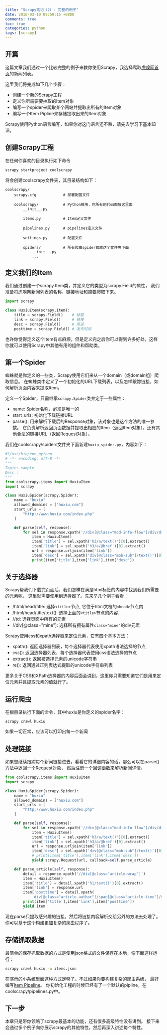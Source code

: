 ```yaml
---
title: "Scrapy笔记（2）- 完整的例子"
date: 2016-03-10 09:59:15 +0800
comments: true
toc: true
categories: python
tags: [scrapy]
---
```


## 开篇

这篇文章我们通过一个比较完整的例子来教你使用Scrapy，我选择爬取[虎嗅网首页](http://www.huxiu.com/)的新闻列表。

这里我们将完成如下几个步骤：

* 创建一个新的Scrapy工程
* 定义你所需要要抽取的Item对象
* 编写一个spider来爬取某个网站并提取出所有的Item对象
* 编写一个Item Pipline来存储提取出来的Item对象

Scrapy使用Python语言编写，如果你对这门语言还不熟，请先去学习下基本知识。<!--more-->

## 创建Scrapy工程

在任何你喜欢的目录执行如下命令
``` bash
scrapy startproject coolscrapy
```
将会创建coolscrapy文件夹，其目录结构如下：
```
coolscrapy/
    scrapy.cfg            # 部署配置文件

    coolscrapy/           # Python模块，你所有的代码都放这里面
        __init__.py

        items.py          # Item定义文件

        pipelines.py      # pipelines定义文件

        settings.py       # 配置文件

        spiders/          # 所有爬虫spider都放这个文件夹下面
            __init__.py
            ...
```

## 定义我们的Item
我们通过创建一个scrapy.Item类，并定义它的类型为scrapy.Field的属性，
我们准备将虎嗅网新闻列表的名称、链接地址和摘要爬取下来。

``` python
import scrapy

class HuxiuItem(scrapy.Item):
    title = scrapy.Field()    # 标题
    link = scrapy.Field()     # 链接
    desc = scrapy.Field()     # 简述
    posttime = scrapy.Field() # 发布时间
```

也许你觉得定义这个Item有点麻烦，但是定义完之后你可以得到许多好处，这样你就可以使用Scrapy中其他有用的组件和帮助类。

## 第一个Spider
蜘蛛就是你定义的一些类，Scrapy使用它们来从一个domain（或domain组）爬取信息。
在蜘蛛类中定义了一个初始化的URL下载列表，以及怎样跟踪链接，如何解析页面内容来提取Item。

定义一个Spider，只需继承`scrapy.Spider`类并定于一些属性：

* name: Spider名称，必须是唯一的
* start_urls: 初始化下载链接URL
* parse(): 用来解析下载后的Response对象，该对象也是这个方法的唯一参数。
它负责解析返回页面数据并提取出相应的Item（返回Item对象），还有其他合法的链接URL（返回Request对象）。

我们在coolscrapy/spiders文件夹下面新建`huxiu_spider.py`，内容如下：
``` python huxiu_spider.py
#!/usr/bin/env python
# -*- encoding: utf-8 -*-
"""
Topic: sample
Desc :
"""
from coolscrapy.items import HuxiuItem
import scrapy

class HuxiuSpider(scrapy.Spider):
    name = "huxiu"
    allowed_domains = ["huxiu.com"]
    start_urls = [
        "http://www.huxiu.com/index.php"
    ]

    def parse(self, response):
        for sel in response.xpath('//div[@class="mod-info-flow"]/div/div[@class="mob-ctt"]'):
            item = HuxiuItem()
            item['title'] = sel.xpath('h3/a/text()')[0].extract()
            item['link'] = sel.xpath('h3/a/@href')[0].extract()
            url = response.urljoin(item['link'])
            item['desc'] = sel.xpath('div[@class="mob-sub"]/text()')[0].extract()
            print(item['title'],item['link'],item['desc'])
```

## 关于选择器
Scrapy帮我们下载完页面后，我们怎样在满是html标签的内容中找到我们所需要的元素呢，
这里就需要使用到选择器了。先来举几个例子看看：

* /html/head/title: 选择`<title>`节点, 它位于html文档的`<head>`节点内
* /html/head/title/text(): 选择上面的`<title>`节点的内容.
* //td: 选择页面中所有的<td>元素
* //div[@class="mine"]: 选择所有拥有属性`class="mine"`的div元素

Scrapy使用css和xpath选择器来定位元素，它有四个基本方法：

* xpath(): 返回选择器列表，每个选择器代表使用xpath语法选择的节点
* css(): 返回选择器列表，每个选择器代表使用css语法选择的节点
* extract(): 返回被选择元素的unicode字符串
* re(): 返回通过正则表达式提取的unicode字符串列表

更多关于CSS和XPath选择器的内容后面会讲到，这里你只需要知道它们是用来定位元素并且提取元素的值就行了。

## 运行爬虫
在根目录执行下面的命令，其中huxiu是你定义的spider名字：
```
scrapy crawl huxiu
```
如果一切正常，应该可以打印出每一个新闻

## 处理链接
如果想继续跟踪每个新闻链接进去，看看它的详细内容的话，那么可以在parse()方法中返回一个Request对象，
然后注册一个回调函数来解析新闻详情。

``` python
from coolscrapy.items import HuxiuItem
import scrapy

class HuxiuSpider(scrapy.Spider):
    name = "huxiu"
    allowed_domains = ["huxiu.com"]
    start_urls = [
        "http://www.huxiu.com/index.php"
    ]

    def parse(self, response):
        for sel in response.xpath('//div[@class="mod-info-flow"]/div/div[@class="mob-ctt"]'):
            item = HuxiuItem()
            item['title'] = sel.xpath('h3/a/text()')[0].extract()
            item['link'] = sel.xpath('h3/a/@href')[0].extract()
            url = response.urljoin(item['link'])
            item['desc'] = sel.xpath('div[@class="mob-sub"]/text()')[0].extract()
            # print(item['title'],item['link'],item['desc'])
            yield scrapy.Request(url, callback=self.parse_article)

    def parse_article(self, response):
        detail = response.xpath('//div[@class="article-wrap"]')
        item = HuxiuItem()
        item['title'] = detail.xpath('h1/text()')[0].extract()
        item['link'] = response.url
        item['posttime'] = detail.xpath(
            'div[@class="article-author"]/span[@class="article-time"]/text()')[0].extract()
        print(item['title'],item['link'],item['posttime'])
        yield item
```
现在parse只提取感兴趣的链接，然后将链接内容解析交给另外的方法去处理了。
你可以基于这个构建更加复杂的爬虫程序了。

## 存储抓取数据
最简单的保存抓取数据的方式是使用json格式的文件保存在本地，像下面这样运行：
``` bash
scrapy crawl huxiu -o items.json
```
在演示的小系统里面这种方式足够了。不过如果你要构建复杂的爬虫系统，
最好编写[Item Pipeline](http://doc.scrapy.org/en/latest/topics/item-pipeline.html#topics-item-pipeline)。
你初始化工程的时候已经有了一个默认的pipline，在coolscrapy/pipelines.py中。

## 下一步
本章只是带你领略了scrapy最基本的功能，还有很多高级特性没有讲到。
接下来会通过多个例子向你展示scrapy的其他特性，然后再深入讲述每个特性。

